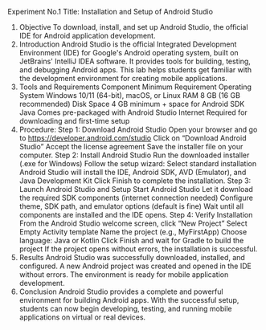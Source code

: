 Experiment No.1
Title: Installation and Setup of Android Studio
1. Objective To download, install, and set up Android Studio, the official IDE for Android application development.
2. Introduction Android Studio is the official Integrated Development Environment (IDE) for Google's Android operating system, built on JetBrains' IntelliJ IDEA software. It provides tools for building, testing, and debugging Android apps. This lab helps students get familiar with the development environment for creating mobile applications.
3. Tools and Requirements Component Minimum Requirement Operating System Windows 10/11 (64-bit), macOS, or Linux RAM 8 GB (16 GB recommended) Disk Space 4 GB minimum + space for Android SDK Java Comes pre-packaged with Android Studio Internet Required for downloading and first-time setup
4. Procedure:
Step 1: Download Android Studio Open your browser and go to https://developer.android.com/studio Click on “Download Android Studio” Accept the license agreement Save the installer file on your computer.
 Step 2: Install Android Studio Run the downloaded installer (.exe for Windows) Follow the setup wizard: Select standard installation Android Studio will install the IDE, Android SDK, AVD (Emulator), and Java Development Kit Click Finish to complete the installation.
 Step 3: Launch Android Studio and Setup Start Android Studio Let it download the required SDK components (internet connection needed) Configure theme, SDK path, and emulator options (default is fine) Wait until all components are installed and the IDE opens.
 Step 4: Verify Installation From the Android Studio welcome screen, click “New Project” Select Empty Activity template Name the project (e.g., MyFirstApp) Choose language: Java or Kotlin Click Finish and wait for Gradle to build the project If the project opens without errors, the installation is successful.
 5. Results Android Studio was successfully downloaded, installed, and configured. A new Android project was created and opened in the IDE without errors. The environment is ready for mobile application development.
 6. Conclusion Android Studio provides a complete and powerful environment for building Android apps. With the successful setup, students can now begin developing, testing, and running mobile applications on virtual or real devices.

